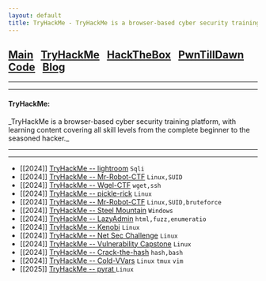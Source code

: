 ```yaml
---
layout: default
title: TryHackMe - TryHackMe is a browser-based cyber security training platform, with learning content covering all skill levels from the complete beginner to the seasoned hacker..
---
```


<h2 class="mume-header" id="mainindexhtml-nbspnbsp-contactcontacthtml"><a
href="https://cy3erdr4g0n.github.io/index.html">Main</a>&#xA0;&#xA0;&#xA0;<a 
href="https://cy3erdr4g0n.github.io/Post/TryHackMe/index.html">TryHackMe</a>&#xA0;&#xA0;&#xA0;<a
href="https://cy3erdr4g0n.github.io/Post/HackTheBox/index.html">HackTheBox</a>&#xA0;&#xA0;&#xA0;<a
href="https://cy3erdr4g0n.github.io/Post/PwnTillDawn/index.html">PwnTillDawn</a>&#xA0;&#xA0;&#xA0;<a
href="https://cy3erdr4g0n.github.io/Post/code/index.html">Code</a>&#xA0;&#xA0;&#xA0;<a
href="https://cy3erdr4g0n.github.io/Post/blog/index.html">Blog</a>&#xA0;&#xA0;&#xA0;</h2>
<hr>


* * *
<h4 class="mume-header" id="TryHackMe">TryHackMe:</h4>
_TryHackMe is a browser-based cyber security training platform, with learning content covering all skill levels from the complete beginner to the seasoned hacker._
<hr>
<hr>

- [[2024]] [TryHackMe -- lightroom](https://cy3erdr4g0n.github.io/Post/TryHackMe/lightroom.html) `Sqli`
- [[2024]] [TryHackMe -- Mr-Robot-CTF](https://cy3erdr4g0n.github.io/Post/TryHackMe/Mr-Robot-CTF.html) `Linux,SUID`
- [[2024]] [TryHackMe -- Wgel-CTF](https://cy3erdr4g0n.github.io/Post/TryHackMe/Wgel-CTF.html) `wget,ssh`
- [[2024]] [TryHackMe -- pickle-rick](https://cy3erdr4g0n.github.io/Post/TryHackMe/Pickle-Rick.html) `Linux`
- [[2024]] [TryHackMe -- Mr-Robot-CTF](https://cy3erdr4g0n.github.io/Post/TryHackMe/Mr-Robot-CTF.html) `Linux,SUID,bruteforce`
- [[2024]] [TryHackMe -- Steel Mountain](https://cy3erdr4g0n.github.io/Post/TryHackMe/Steel-Mountain.html) `Windows`
- [[2024]] [TryHackMe -- LazyAdmin](https://cy3erdr4g0n.github.io/Post/TryHackMe/LazyAdmin.html) `html,fuzz,enumeratio`
- [[2024]] [TryHackMe -- Kenobi](https://cy3erdr4g0n.github.io/Post/TryHackMe/Kenobi.html) `Linux`
- [[2024]] [TryHackMe -- Net Sec Challenge](https://cy3erdr4g0n.github.io/Post/TryHackMe/Net-Sec-challenge.html) `Linux`
- [[2024]] [TryHackMe -- Vulnerability Capstone](https://cy3erdr4g0n.github.io/Post/TryHackMe/Vulnerability-Capstone.html) `Linux`
- [[2024]] [TryHackMe -- Crack-the-hash](https://cy3erdr4g0n.github.io/Post/TryHackMe/Crack-the-hash.html) `hash,bash`
- [[2024]] [TryHackMe -- Cold-VVars](https://cy3erdr4g0n.github.io/Post/TryHackMe/Cold-VVars.html) `Linux` `tmux` `vim`
- [[2025]] [TryHackMe -- pyrat ](https://cy3erdr4g0n.github.io/Post/TryHackMe/pyrat.html) `Linux`


